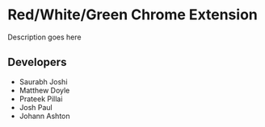 # Red/White/Green Chrome Extension
Description goes here

## Developers
* Saurabh Joshi
* Matthew Doyle
* Prateek Pillai
* Josh Paul
* Johann Ashton
